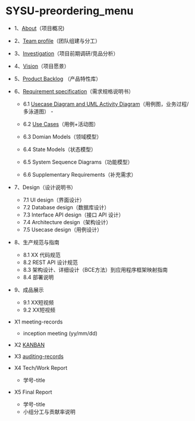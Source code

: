 # SYSU-preordering_menu
- 1、[About](https://preorderingmenugroup.github.io/SYSU-preordering_menu/About)（项目概况)  

- 2、[Team profile](https://preorderingmenugroup.github.io/SYSU-preordering_menu/Team)（团队组建与分工）  

- 3、[Investigation](https://preorderingmenugroup.github.io/SYSU-preordering_menu/Investagation)（项目前期调研/竞品分析）  

- 4、[Vision]()（项目愿景）  

- 5、[Product Backlog](https://preorderingmenugroup.github.io/SYSU-preordering_menu/Backlog) （产品特性库）  

- 6、[Requirement specification](https://preorderingmenugroup.github.io/SYSU-preordering_menu/Requirement-specification)（需求规格说明书）  
  - 6.1 [Usecase Diagram and UML Activity Diagram](https://preorderingmenugroup.github.io/SYSU-preordering_menu/Requirement-specification/1/1-1-usercase-diagram)（用例图，业务过程/多泳道图）  -

  - 6.2 [Use Cases]()（用例+活动图）

  - 6.3 Domian Models（领域模型）

  - 6.4 State Models（状态模型）

  - 6.5 System Sequence Diagrams（功能模型）

  - 6.6 Supplementary Requirements（补充需求）

- 7、Design（设计说明书）

  - 7.1 UI design（界面设计）
  - 7.2 Database design（数据库设计）
  - 7.3 Interface API design（接口 API 设计）
  - 7.4 Architecture design（架构设计）
  - 7.5 Usecase design（用例设计）

- 8、生产规范与指南

  - 8.1 XX 代码规范
  - 8.2 REST API 设计规范
  - 8.3 架构设计、详细设计（BCE方法）到应用程序框架映射指南
  - 8.4 部署说明

- 9、成品展示

  - 9.1 XX短视频
  - 9.2 XX短视频

- X1 meeting-records

  - inception meeting (yy/mm/dd)

- X2 [KANBAN]()

- X3 [auditing-records]()

- X4 Tech/Work Report

  - 学号-title

- X5 Final Report

  - 学号-title
  - 小组分工与贡献率说明

  